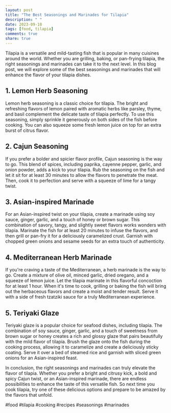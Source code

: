 ```yaml
---
layout: post
title: "The Best Seasonings and Marinades for Tilapia"
description: " "
date: 2023-09-18
tags: [food, tilapia]
comments: true
share: true
---
```


Tilapia is a versatile and mild-tasting fish that is popular in many cuisines around the world. Whether you are grilling, baking, or pan-frying tilapia, the right seasonings and marinades can take it to the next level. In this blog post, we will explore some of the best seasonings and marinades that will enhance the flavor of your tilapia dishes.

## 1. Lemon Herb Seasoning

Lemon herb seasoning is a classic choice for tilapia. The bright and refreshing flavors of lemon paired with aromatic herbs like parsley, thyme, and basil complement the delicate taste of tilapia perfectly. To use this seasoning, simply sprinkle it generously on both sides of the fish before cooking. You can also squeeze some fresh lemon juice on top for an extra burst of citrus flavor.

## 2. Cajun Seasoning

If you prefer a bolder and spicier flavor profile, Cajun seasoning is the way to go. This blend of spices, including paprika, cayenne pepper, garlic, and onion powder, adds a kick to your tilapia. Rub the seasoning on the fish and let it sit for at least 30 minutes to allow the flavors to penetrate the meat. Then, cook it to perfection and serve with a squeeze of lime for a tangy twist.

## 3. Asian-inspired Marinade

For an Asian-inspired twist on your tilapia, create a marinade using soy sauce, ginger, garlic, and a touch of honey or brown sugar. This combination of savory, tangy, and slightly sweet flavors works wonders with tilapia. Marinate the fish for at least 20 minutes to infuse the flavors, and then grill or pan-fry it for a deliciously caramelized crust. Garnish with chopped green onions and sesame seeds for an extra touch of authenticity.

## 4. Mediterranean Herb Marinade

If you're craving a taste of the Mediterranean, a herb marinade is the way to go. Create a mixture of olive oil, minced garlic, dried oregano, and a squeeze of lemon juice. Let the tilapia marinate in this flavorful concoction for at least 1 hour. When it's time to cook, grilling or baking the fish will bring out the herbaceous flavors and create a moist and tender result. Serve it with a side of fresh tzatziki sauce for a truly Mediterranean experience.

## 5. Teriyaki Glaze

Teriyaki glaze is a popular choice for seafood dishes, including tilapia. The combination of soy sauce, ginger, garlic, and a touch of sweetness from brown sugar or honey creates a rich and glossy glaze that pairs beautifully with the mild flavor of tilapia. Brush the glaze onto the fish during the cooking process, allowing it to caramelize and create a deliciously sticky coating. Serve it over a bed of steamed rice and garnish with sliced green onions for an Asian-inspired feast.

In conclusion, the right seasonings and marinades can truly elevate the flavor of tilapia. Whether you prefer a bright and citrusy kick, a bold and spicy Cajun twist, or an Asian-inspired marinade, there are endless possibilities to enhance the taste of this versatile fish. So next time you cook tilapia, try one of these delicious options and prepare to be amazed by the flavors that unfold.

#food #tilapia #cooking #recipes #seasonings #marinades
